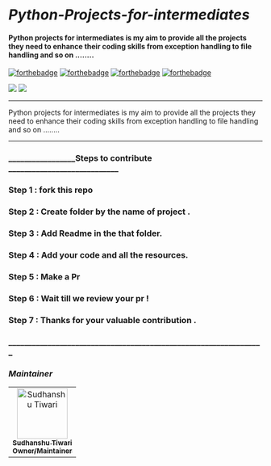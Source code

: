 # ***Python-Projects-for-intermediates***
#### Python projects for intermediates is my aim to provide all the projects they need to enhance their coding skills from exception handling to file handling and so on ........ 

[![forthebadge](https://forthebadge.com/images/badges/built-by-developers.svg)](https://forthebadge.com)
[![forthebadge](https://forthebadge.com/images/badges/built-with-love.svg)](https://forthebadge.com)
[![forthebadge](https://forthebadge.com/images/badges/for-you.svg)](https://forthebadge.com)
[![forthebadge](https://forthebadge.com/images/badges/powered-by-coffee.svg)](https://forthebadge.com)

![](https://img.shields.io/badge/Josh-High-Red)
![](https://img.shields.io/badge/Maintained-Yes-orange)

***
Python projects for intermediates is my aim to provide all the projects they need to enhance their coding skills from exception handling to file handling and so on ........
***

### _________________Steps to contribute ____________________________
### Step 1 : fork this repo        
### Step 2 : Create folder by the name of project .
### Step 3 : Add Readme in the that folder.
### Step 4 : Add your code and all the resources.
### Step 5 : Make a  Pr 
### Step 6 : Wait till we review your pr !
### Step 7 : Thanks for your valuable contribution .
### _________________________________________________________________


### <b><i>_Maintainer_</i></b>
<!-- Don't Change under this line-->
<!-- Contributors:List-->
<table>
    <tr>       
      <td align="center"><a href="https://github.com/sudhanshutiwari264"><img src="https://res.cloudinary.com/practicaldev/image/fetch/s--wa93cVXI--/c_fill,f_auto,fl_progressive,h_320,q_auto,w_320/https://dev-to-uploads.s3.amazonaws.com/uploads/user/profile_image/408005/465c7ac4-fe85-42ea-8749-72f50c1e15fa.jpg" width="100px;" alt="Sudhanshu Tiwari"/><br /><sub><b>Sudhanshu Tiwari</b></br> <b>Owner/Maintainer</b></sub></a></td>
     </tr>
</table>
